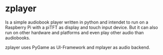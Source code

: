 # zplayer

Is a simple audiobook player written in python and intendet to run on a Raspberry Pi with a piTFT as display and touch input device. But it can also run on other hardware and platforms and even play other audio than audiobooks.

zplayer uses PyGame as UI-Framework and mplayer as audio backend.
